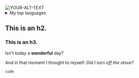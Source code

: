 <picture>
 <source media="(prefers-color-scheme: dark)" srcset="YOUR-ALT-TEXT">
 <source media="(prefers-color-scheme: light)" srcset="YOUR-ALT-TEXT">
 <img alt="YOUR-ALT-TEXT" src="YOUR-ALT-TEXT">
</picture>

<details>
<summary>My top languages</summary>

| Rank | Languages |
|-----:|-----------|
|     1| Javascript|
|     2| Python    |
|     3| SQL       |

</details>

## This is an h2.

### This is an h3.

Isn't today a **wonderful** day?

And in that moment I thought to myself: _Did I turn off the stove?_

`code`

